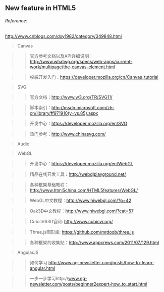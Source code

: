 
New feature in HTML5
-------------------

###### Reference:
http://www.cnblogs.com/dxy1982/category/349848.html



> Canvas 

>>官方参考文档以及API详细说明：http://www.whatwg.org/specs/web-apps/current-work/multipage/the-canvas-element.html

>>权威开发入门：https://developer.mozilla.org/cn/Canvas_tutorial

> SVG

>>官方文档：http://www.w3.org/TR/SVG11/

>>脚本索引：http://msdn.microsoft.com/zh-cn/library/ff971910(v=vs.85).aspx

>>开发中心：https://developer.mozilla.org/en/SVG

>>热门参考：http://www.chinasvg.com/

> Audio

> WebGL

>>开发中心：https://developer.mozilla.org/en/WebGL

>>精品在线开发工具：http://webglplayground.net/

>>各种框架基础教程：http://www.html5china.com/HTML5features/WebGL/

>>WebGL中文教程：http://www.hiwebgl.com/?p=42

>>Oak3D中文教程：http://www.hiwebgl.com/?cat=57

>>CubicVR3D官网: http://www.cubicvr.org/

>>Three.js图形库: https://github.com/mrdoob/three.js

>>各种框架的收集贴：http://www.appcrews.com/2011/07/129.html

> AngularJS

>>如何学习 http://www.ng-newsletter.com/posts/how-to-learn-angular.html

>>一步一步学习http://www.ng-newsletter.com/posts/beginner2expert-how_to_start.html

